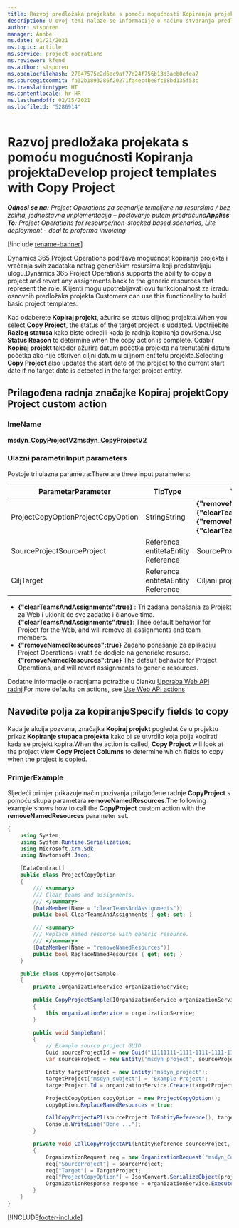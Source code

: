 ```yaml
---
title: Razvoj predložaka projekata s pomoću mogućnosti Kopiranja projekta
description: U ovoj temi nalaze se informacije o načinu stvaranja predložaka projekta s pomoću prilagođene radnje Kopiraj projekt.
author: stsporen
manager: Annbe
ms.date: 01/21/2021
ms.topic: article
ms.service: project-operations
ms.reviewer: kfend
ms.author: stsporen
ms.openlocfilehash: 27847575e2d6ec9af77d24f756b13d3aeb0efea7
ms.sourcegitcommit: fa32b1893286f20271fa4ec4be8fc68bd135f53c
ms.translationtype: HT
ms.contentlocale: hr-HR
ms.lasthandoff: 02/15/2021
ms.locfileid: "5286914"
---
```

# <a name="develop-project-templates-with-copy-project"></a><span data-ttu-id="208a2-103">Razvoj predložaka projekata s pomoću mogućnosti Kopiranja projekta</span><span class="sxs-lookup"><span data-stu-id="208a2-103">Develop project templates with Copy Project</span></span>

<span data-ttu-id="208a2-104">_**Odnosi se na:** Project Operations za scenarije temeljene na resursima / bez zaliha, jednostavna implementacija – poslovanje putem predračuna_</span><span class="sxs-lookup"><span data-stu-id="208a2-104">_**Applies To:** Project Operations for resource/non-stocked based scenarios, Lite deployment - deal to proforma invoicing_</span></span>

[!include [rename-banner](~/includes/cc-data-platform-banner.md)]

<span data-ttu-id="208a2-105">Dynamics 365 Project Operations podržava mogućnost kopiranja projekta i vraćanja svih zadataka natrag generičkim resursima koji predstavljaju ulogu.</span><span class="sxs-lookup"><span data-stu-id="208a2-105">Dynamics 365 Project Operations supports the ability to copy a project and revert any assignments back to the generic resources that represent the role.</span></span> <span data-ttu-id="208a2-106">Klijenti mogu upotrebljavati ovu funkcionalnost za izradu osnovnih predložaka projekta.</span><span class="sxs-lookup"><span data-stu-id="208a2-106">Customers can use this functionality to build basic project templates.</span></span>

<span data-ttu-id="208a2-107">Kad odaberete **Kopiraj projekt**, ažurira se status ciljnog projekta.</span><span class="sxs-lookup"><span data-stu-id="208a2-107">When you select **Copy Project**, the status of the target project is updated.</span></span> <span data-ttu-id="208a2-108">Upotrijebite **Razlog statusa** kako biste odredili kada je radnja kopiranja dovršena.</span><span class="sxs-lookup"><span data-stu-id="208a2-108">Use **Status Reason** to determine when the copy action is complete.</span></span> <span data-ttu-id="208a2-109">Odabir **Kopiraj projekt** također ažurira datum početka projekta na trenutačni datum početka ako nije otkriven ciljni datum u ciljnom entitetu projekta.</span><span class="sxs-lookup"><span data-stu-id="208a2-109">Selecting **Copy Project** also updates the start date of the project to the current start date if no target date is detected in the target project entity.</span></span>

## <a name="copy-project-custom-action"></a><span data-ttu-id="208a2-110">Prilagođena radnja značajke Kopiraj projekt</span><span class="sxs-lookup"><span data-stu-id="208a2-110">Copy Project custom action</span></span> 

### <a name="name"></a><span data-ttu-id="208a2-111">Ime</span><span class="sxs-lookup"><span data-stu-id="208a2-111">Name</span></span> 

<span data-ttu-id="208a2-112">**msdyn_CopyProjectV2**</span><span class="sxs-lookup"><span data-stu-id="208a2-112">**msdyn_CopyProjectV2**</span></span>

### <a name="input-parameters"></a><span data-ttu-id="208a2-113">Ulazni parametri</span><span class="sxs-lookup"><span data-stu-id="208a2-113">Input parameters</span></span>
<span data-ttu-id="208a2-114">Postoje tri ulazna parametra:</span><span class="sxs-lookup"><span data-stu-id="208a2-114">There are three input parameters:</span></span>

| <span data-ttu-id="208a2-115">Parametar</span><span class="sxs-lookup"><span data-stu-id="208a2-115">Parameter</span></span>          | <span data-ttu-id="208a2-116">Tip</span><span class="sxs-lookup"><span data-stu-id="208a2-116">Type</span></span>   | <span data-ttu-id="208a2-117">Vrijednosti</span><span class="sxs-lookup"><span data-stu-id="208a2-117">Values</span></span>                                                   | 
|--------------------|--------|----------------------------------------------------------|
| <span data-ttu-id="208a2-118">ProjectCopyOption</span><span class="sxs-lookup"><span data-stu-id="208a2-118">ProjectCopyOption</span></span>  | <span data-ttu-id="208a2-119">String</span><span class="sxs-lookup"><span data-stu-id="208a2-119">String</span></span> | <span data-ttu-id="208a2-120">**{"removeNamedResources":true}** ili **{"clearTeamsAndAssignments":true}**</span><span class="sxs-lookup"><span data-stu-id="208a2-120">**{"removeNamedResources":true}** or **{"clearTeamsAndAssignments":true}**</span></span> |
| <span data-ttu-id="208a2-121">SourceProject</span><span class="sxs-lookup"><span data-stu-id="208a2-121">SourceProject</span></span>      | <span data-ttu-id="208a2-122">Referenca entiteta</span><span class="sxs-lookup"><span data-stu-id="208a2-122">Entity Reference</span></span> | <span data-ttu-id="208a2-123">SourceProject</span><span class="sxs-lookup"><span data-stu-id="208a2-123">Source Project</span></span> |
| <span data-ttu-id="208a2-124">Cilj</span><span class="sxs-lookup"><span data-stu-id="208a2-124">Target</span></span>             | <span data-ttu-id="208a2-125">Referenca entiteta</span><span class="sxs-lookup"><span data-stu-id="208a2-125">Entity Reference</span></span> | <span data-ttu-id="208a2-126">Ciljani projekt</span><span class="sxs-lookup"><span data-stu-id="208a2-126">Target Project</span></span> |


- <span data-ttu-id="208a2-127">**{"clearTeamsAndAssignments":true}** : Tri zadana ponašanja za Projekt za Web i uklonit će sve zadatke i članove tima.</span><span class="sxs-lookup"><span data-stu-id="208a2-127">**{"clearTeamsAndAssignments":true}**: Thee default behavior for Project for the Web, and will remove all assignments and team members.</span></span>
- <span data-ttu-id="208a2-128">**{"removeNamedResources":true}** Zadano ponašanje za aplikaciju Project Operations i vratit će dodjele na generičke resurse.</span><span class="sxs-lookup"><span data-stu-id="208a2-128">**{"removeNamedResources":true}** The default behavior for Project Operations, and will revert assignments to generic resources.</span></span>

<span data-ttu-id="208a2-129">Dodatne informacije o radnjama potražite u članku [Uporaba Web API radnji](https://docs.microsoft.com/powerapps/developer/common-data-service/webapi/use-web-api-actions)</span><span class="sxs-lookup"><span data-stu-id="208a2-129">For more defaults on actions, see [Use Web API actions](https://docs.microsoft.com/powerapps/developer/common-data-service/webapi/use-web-api-actions)</span></span>

## <a name="specify-fields-to-copy"></a><span data-ttu-id="208a2-130">Navedite polja za kopiranje</span><span class="sxs-lookup"><span data-stu-id="208a2-130">Specify fields to copy</span></span> 
<span data-ttu-id="208a2-131">Kada je akcija pozvana, značajka **Kopiraj projekt** pogledat će u projektu prikaz **Kopiranje stupaca projekta** kako bi se utvrdilo koja polja kopirati kada se projekt kopira.</span><span class="sxs-lookup"><span data-stu-id="208a2-131">When the action is called, **Copy Project** will look at the project view **Copy Project Columns** to determine which fields to copy when the project is copied.</span></span>


### <a name="example"></a><span data-ttu-id="208a2-132">Primjer</span><span class="sxs-lookup"><span data-stu-id="208a2-132">Example</span></span>
<span data-ttu-id="208a2-133">Sljedeći primjer prikazuje način pozivanja prilagođene radnje **CopyProject** s pomoću skupa parametara **removeNamedResources**.</span><span class="sxs-lookup"><span data-stu-id="208a2-133">The following example shows how to call the **CopyProject** custom action with the **removeNamedResources** parameter set.</span></span>
```C#
{
    using System;
    using System.Runtime.Serialization;
    using Microsoft.Xrm.Sdk;
    using Newtonsoft.Json;

    [DataContract]
    public class ProjectCopyOption
    {
        /// <summary>
        /// Clear teams and assignments.
        /// </summary>
        [DataMember(Name = "clearTeamsAndAssignments")]
        public bool ClearTeamsAndAssignments { get; set; }

        /// <summary>
        /// Replace named resource with generic resource.
        /// </summary>
        [DataMember(Name = "removeNamedResources")]
        public bool ReplaceNamedResources { get; set; }
    }

    public class CopyProjectSample
    {
        private IOrganizationService organizationService;

        public CopyProjectSample(IOrganizationService organizationService)
        {
            this.organizationService = organizationService;
        }

        public void SampleRun()
        {
            // Example source project GUID
            Guid sourceProjectId = new Guid("11111111-1111-1111-1111-111111111111");
            var sourceProject = new Entity("msdyn_project", sourceProjectId);

            Entity targetProject = new Entity("msdyn_project");
            targetProject["msdyn_subject"] = "Example Project";
            targetProject.Id = organizationService.Create(targetProject);

            ProjectCopyOption copyOption = new ProjectCopyOption();
            copyOption.ReplaceNamedResources = true;

            CallCopyProjectAPI(sourceProject.ToEntityReference(), targetProject.ToEntityReference(), copyOption);
            Console.WriteLine("Done ...");
        }

        private void CallCopyProjectAPI(EntityReference sourceProject, EntityReference TargetProject, ProjectCopyOption projectCopyOption)
        {
            OrganizationRequest req = new OrganizationRequest("msdyn_CopyProjectV2");
            req["SourceProject"] = sourceProject;
            req["Target"] = TargetProject;
            req["ProjectCopyOption"] = JsonConvert.SerializeObject(projectCopyOption);
            OrganizationResponse response = organizationService.Execute(req);
        }
    }
}
```


[!INCLUDE[footer-include](../includes/footer-banner.md)]